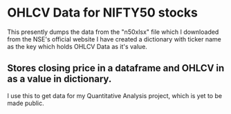 # OHLCV Data for NIFTY50 stocks 
This presently dumps the data from the "n50xlsx" file which I downloaded from the NSE's official website 
I have created a dictionary with ticker name as the key which holds OHLCV Data as it's value.

## Stores closing price in a dataframe and OHLCV in as a value in dictionary.
I use this to get data for my Quantitative Analysis project, which is yet to be made public. 
